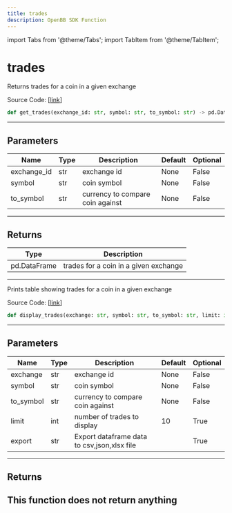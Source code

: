 ```yaml
---
title: trades
description: OpenBB SDK Function
---
```


import Tabs from '@theme/Tabs';
import TabItem from '@theme/TabItem';

# trades

<Tabs>
<TabItem value="model" label="Model" default>

Returns trades for a coin in a given exchange

Source Code: [[link](https://github.com/OpenBB-finance/OpenBBTerminal/tree/main/openbb_terminal/cryptocurrency/due_diligence/ccxt_model.py#L70)]
```python
def get_trades(exchange_id: str, symbol: str, to_symbol: str) -> pd.DataFrame
```
---
## Parameters
| Name | Type | Description | Default | Optional |
| ---- | ---- | ----------- | ------- | -------- |
| exchange_id | str | exchange id | None | False |
| symbol | str | coin symbol | None | False |
| to_symbol | str | currency to compare coin against | None | False |

---
## Returns
| Type | Description |
| ---- | ----------- |
| pd.DataFrame | trades for a coin in a given exchange |
---


</TabItem>
<TabItem value="view" label="View">

Prints table showing trades for a coin in a given exchange

Source Code: [[link](https://github.com/OpenBB-finance/OpenBBTerminal/tree/main/openbb_terminal/cryptocurrency/due_diligence/ccxt_view.py#L63)]
```python
def display_trades(exchange: str, symbol: str, to_symbol: str, limit: int = 10, export: str = "") -> None
```
---
## Parameters
| Name | Type | Description | Default | Optional |
| ---- | ---- | ----------- | ------- | -------- |
| exchange | str | exchange id | None | False |
| symbol | str | coin symbol | None | False |
| to_symbol | str | currency to compare coin against | None | False |
| limit | int | number of trades to display | 10 | True |
| export | str | Export dataframe data to csv,json,xlsx file |  | True |

---
## Returns
This function does not return anything
---


</TabItem>
</Tabs>